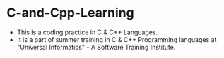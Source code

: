 # C-and-Cpp-Learning
- This is a coding practice in C & C++ Languages.
- It is a part of summer training in C & C++ Programming languages at "Universal Informatics" - A Software Training Institute. 
